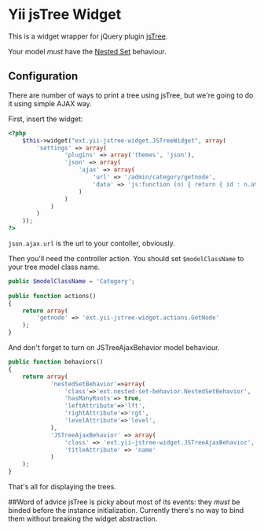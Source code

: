 Yii jsTree Widget
=================

This is a widget wrapper for jQuery plugin [jsTree](https://github.com/vakata/jstree).

Your model *must* have the [Nested Set](https://github.com/yiiext/nested-set-behavior) behaviour.

## Configuration

There are number of ways to print a tree using jsTree, but we're going to do it using simple AJAX way.

First, insert the widget:

~~~php
<?php 
	$this->widget("ext.yii-jstree-widget.JSTreeWidget", array(
		'settings' => array(
				'plugins' => array('themes', 'json'),
				'json' => array(
					'ajax' => array(
						'url' => '/admin/category/getnode',
						'data' => 'js:function (n) { return { id : n.attr ? n.attr("data-id") : 0 }; }'
					)
				)
			)
		)
	));
?>
~~~
`json.ajax.url` is the url to your contoller, obviously.

Then you'll need the controller action. You should set `$modelClassName` to your tree model class name.

~~~php
public $modelClassName = 'Category';
	
public function actions() 
{
	return array(
		'getnode' => 'ext.yii-jstree-widget.actions.GetNode'
	);
}

~~~

And don't forget to turn on JSTreeAjaxBehavior model behaviour.
~~~php
public function behaviors()
{
	return array(
			'nestedSetBehavior'=>array(
				'class'=>'ext.nested-set-behavior.NestedSetBehavior',
				'hasManyRoots'=> true,
				'leftAttribute'=>'lft',
				'rightAttribute'=>'rgt',
				'levelAttribute'=>'level',
			),
			'JSTreeAjaxBehavior' => array(
				'class' => 'ext.yii-jstree-widget.JSTreeAjaxBehavior',
				'titleAttribute' => 'name'
			)
	);
}
~~~

That's all for displaying the trees.

##Word of advice
jsTree is picky about most of its events: they *must* be binded before the instance initialization. Currently there's no way to bind them without breaking the widget abstraction.
